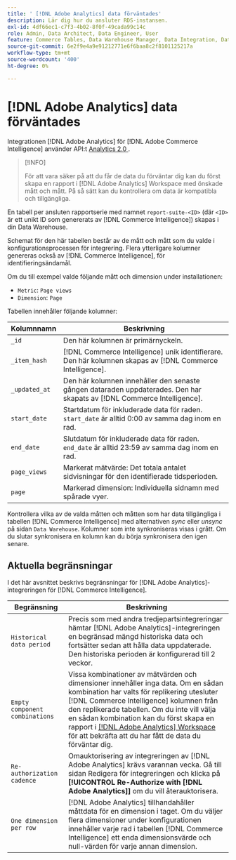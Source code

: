 ```yaml
---
title: ' [!DNL Adobe Analytics] data förväntades'
description: Lär dig hur du ansluter RDS-instansen.
exl-id: 4df66ec1-c7f3-4b02-8f0f-49cada99c14c
role: Admin, Data Architect, Data Engineer, User
feature: Commerce Tables, Data Warehouse Manager, Data Integration, Data Import/Export
source-git-commit: 6e2f9e4a9e91212771e6f6baa8c2f8101125217a
workflow-type: tm+mt
source-wordcount: '400'
ht-degree: 0%

---
```


# [!DNL Adobe Analytics] data förväntades

Integrationen [!DNL Adobe Analytics] för [!DNL Adobe Commerce Intelligence] använder API:t [Analytics 2.0 ](https://developer.adobe.com/analytics-apis/docs/2.0/#!AdobeDocs/analytics-2.0-apis/master/README.md).

>[!INFO]
>
>För att vara säker på att du får de data du förväntar dig kan du först skapa en rapport i [!DNL Adobe Analytics] Workspace med önskade mått och mått. På så sätt kan du kontrollera om data är kompatibla och tillgängliga.

En tabell per ansluten rapportserie med namnet `report-suite-<ID>` (där `<ID>` är ett unikt ID som genererats av [!DNL Commerce Intelligence]) skapas i din Data Warehouse.

Schemat för den här tabellen består av de mått och mått som du valde i konfigurationsprocessen för integrering. Flera ytterligare kolumner genereras också av [!DNL Commerce Intelligence], för identifieringsändamål.

Om du till exempel valde följande mått och dimension under installationen:
- `Metric`: `Page views`
- `Dimension`: `Page`

Tabellen innehåller följande kolumner:

| Kolumnnamn | Beskrivning |
| --- | --- |
| `_id` | Den här kolumnen är primärnyckeln. |
| `_item_hash` | [!DNL Commerce Intelligence] unik identifierare. Den här kolumnen skapas av [!DNL Commerce Intelligence]. |
| `_updated_at` | Den här kolumnen innehåller den senaste gången dataraden uppdaterades. Den har skapats av [!DNL Commerce Intelligence]. |
| `start_date` | Startdatum för inkluderade data för raden. `start_date` är alltid 0:00 av samma dag inom en rad. |
| `end_date` | Slutdatum för inkluderade data för raden. `end_date` är alltid 23:59 av samma dag inom en rad. |
| `page_views` | Markerat mätvärde: Det totala antalet sidvisningar för den identifierade tidsperioden. |
| `page` | Markerad dimension: Individuella sidnamn med spårade vyer. |

Kontrollera vilka av de valda måtten och måtten som har data tillgängliga i tabellen [!DNL Commerce Intelligence] med alternativen *sync* eller *unsync* på sidan `Data Warehouse`. Kolumner som inte synkroniseras visas i grått. Om du slutar synkronisera en kolumn kan du börja synkronisera den igen senare.

## Aktuella begränsningar

I det här avsnittet beskrivs begränsningar för [!DNL Adobe Analytics]-integreringen för [!DNL Commerce Intelligence].

| Begränsning | Beskrivning |
| --- | --- |
| `Historical data period` | Precis som med andra tredjepartsintegreringar hämtar [!DNL Adobe Analytics]-integreringen en begränsad mängd historiska data och fortsätter sedan att hålla data uppdaterade. Den historiska perioden är konfigurerad till 2 veckor. |
| `Empty component combinations` | Vissa kombinationer av mätvärden och dimensioner innehåller inga data. Om en sådan kombination har valts för replikering utesluter [!DNL Commerce Intelligence] kolumnen från den replikerade tabellen. Om du inte vill välja en sådan kombination kan du först skapa en rapport i [[!DNL Adobe Analytics] Workspace](https://experienceleague.adobe.com/docs/analytics/analyze/analysis-workspace/home.html?lang=sv-SE) för att bekräfta att du har fått de data du förväntar dig. |
| `Re-authorization cadence` | Omauktorisering av integreringen av [!DNL Adobe Analytics] krävs varannan vecka. Gå till sidan Redigera för integreringen och klicka på **[!UICONTROL Re-Authorize with [!DNL Adobe Analytics]]** om du vill återauktorisera. |
| `One dimension per row` | [!DNL Adobe Analytics] tillhandahåller måttdata för en dimension i taget. Om du väljer flera dimensioner under konfigurationen innehåller varje rad i tabellen [!DNL Commerce Intelligence] ett enda dimensionsvärde och null-värden för varje annan dimension. |
